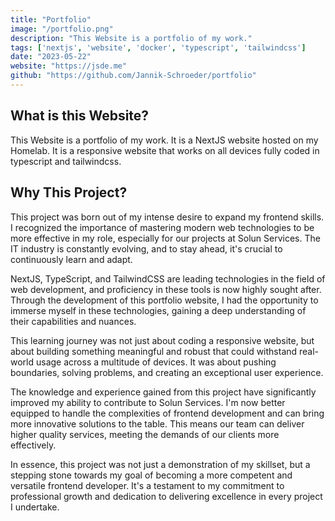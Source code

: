 ```yaml
---
title: "Portfolio"
image: "/portfolio.png"
description: "This Website is a portfolio of my work."
tags: ['nextjs', 'website', 'docker', 'typescript', 'tailwindcss'] 
date: "2023-05-22"
website: "https://jsde.me"
github: "https://github.com/Jannik-Schroeder/portfolio"
---
```


## What is this Website?
This Website is a portfolio of my work. It is a NextJS website hosted on my Homelab. It is a responsive website that works on all devices fully coded in typescript and tailwindcss.


## Why This Project?
This project was born out of my intense desire to expand my frontend skills. I recognized the importance of mastering modern web technologies to be more effective in my role, especially for our projects at Solun Services. The IT industry is constantly evolving, and to stay ahead, it's crucial to continuously learn and adapt.

NextJS, TypeScript, and TailwindCSS are leading technologies in the field of web development, and proficiency in these tools is now highly sought after. Through the development of this portfolio website, I had the opportunity to immerse myself in these technologies, gaining a deep understanding of their capabilities and nuances.

This learning journey was not just about coding a responsive website, but about building something meaningful and robust that could withstand real-world usage across a multitude of devices. It was about pushing boundaries, solving problems, and creating an exceptional user experience.

The knowledge and experience gained from this project have significantly improved my ability to contribute to Solun Services. I'm now better equipped to handle the complexities of frontend development and can bring more innovative solutions to the table. This means our team can deliver higher quality services, meeting the demands of our clients more effectively.

In essence, this project was not just a demonstration of my skillset, but a stepping stone towards my goal of becoming a more competent and versatile frontend developer. It's a testament to my commitment to professional growth and dedication to delivering excellence in every project I undertake.

